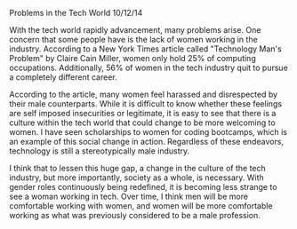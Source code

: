 Problems in the Tech World
10/12/14

With the tech world rapidly advancement, many problems arise. One concern that some people have is the lack of women working in the industry. According to a New York Times article called "Technology Man's Problem" by Claire Cain Miller, women only hold 25% of computing occupations. Additionally, 56% of women in the tech industry quit to pursue a completely different career.

According to the article, many women feel harassed and disrespected by their male counterparts. While it is difficult to know whether these feelings are self imposed insecurities or legitimate, it is easy to see that there is a culture within the tech world that could change to be more welcoming to women. I have seen scholarships to women for coding bootcamps, which is an example of this social change in action. Regardless of these endeavors, technology is still a stereotypically male industry. 

I think that to lessen this huge gap, a change in the culture of the tech industry, but more importantly, society as a whole, is necessary. With gender roles continuously being redefined, it is becoming less strange to see a woman working in tech. Over time, I think men will be more comfortable working with women, and women will be more comfortable working as what was previously considered to be a male profession.